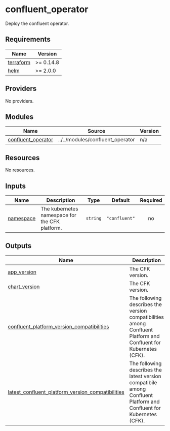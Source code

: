 # confluent_operator

Deploy the confluent operator.

<!-- BEGINNING OF PRE-COMMIT-TERRAFORM DOCS HOOK -->
## Requirements

| Name | Version |
|------|---------|
| <a name="requirement_terraform"></a> [terraform](#requirement\_terraform) | >= 0.14.8 |
| <a name="requirement_helm"></a> [helm](#requirement\_helm) | >= 2.0.0 |

## Providers

No providers.

## Modules

| Name | Source | Version |
|------|--------|---------|
| <a name="module_confluent_operator"></a> [confluent\_operator](#module\_confluent\_operator) | ../../modules/confluent_operator | n/a |

## Resources

No resources.

## Inputs

| Name | Description | Type | Default | Required |
|------|-------------|------|---------|:--------:|
| <a name="input_namespace"></a> [namespace](#input\_namespace) | The kubernetes namespace for the CFK platform. | `string` | `"confluent"` | no |

## Outputs

| Name | Description |
|------|-------------|
| <a name="output_app_version"></a> [app\_version](#output\_app\_version) | The CFK version. |
| <a name="output_chart_version"></a> [chart\_version](#output\_chart\_version) | The CFK version. |
| <a name="output_confluent_platform_version_compatibilities"></a> [confluent\_platform\_version\_compatibilities](#output\_confluent\_platform\_version\_compatibilities) | The following describes the version compatibilities among Confluent Platform and Confluent for Kubernetes (CFK). |
| <a name="output_latest_confluent_platform_version_compatibilities"></a> [latest\_confluent\_platform\_version\_compatibilities](#output\_latest\_confluent\_platform\_version\_compatibilities) | The following describes the latest version compatibile among Confluent Platform and Confluent for Kubernetes (CFK). |
<!-- END OF PRE-COMMIT-TERRAFORM DOCS HOOK -->
